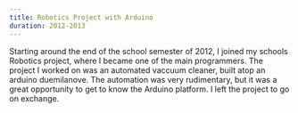 ```yaml
---
title: Robotics Project with Arduino
duration: 2012-2013
---
```


Starting around the end of the school semester of 2012, I joined my schools Robotics project, where I became one of the main programmers. The project I worked on was an automated vaccuum cleaner, built atop an arduino duemilanove. The automation was very rudimentary, but it was a great opportunity to get to know the Arduino platform. I left the project to go on exchange.<br>